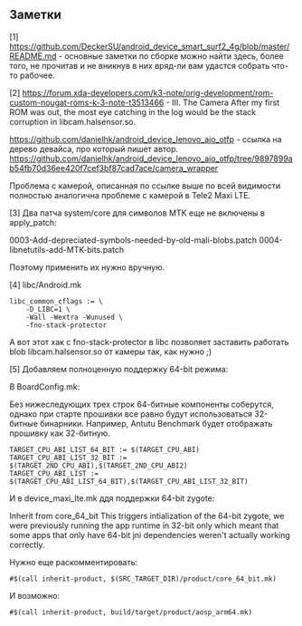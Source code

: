Заметки
-------

[1] https://github.com/DeckerSU/android_device_smart_surf2_4g/blob/master/README.md - основные заметки по сборке можно найти здесь, более 
того, не прочитав и не вникнув в них вряд-ли вам удастся собрать что-то рабочее.

[2] https://forum.xda-developers.com/k3-note/orig-development/rom-custom-nougat-roms-k-3-note-t3513466 - III. The Camera
After my first ROM was out, the most eye catching in the log would be the stack corruption in libcam.halsensor.so. 

https://github.com/danielhk/android_device_lenovo_aio_otfp - ссылка на дерево девайса, про который пишет автор.
https://github.com/danielhk/android_device_lenovo_aio_otfp/tree/9897899ab54fb70d36ee420f7cef3bf87cad7ace/camera_wrapper

Проблема с камерой, описанная по ссылке выше по всей видимости полностью аналогична проблеме с камерой в Tele2 Maxi LTE.

[3] Два патча system/core для символов MTK еще не включены в apply_patch:

0003-Add-depreciated-symbols-needed-by-old-mali-blobs.patch
0004-libnetutils-add-MTK-bits.patch

Поэтому применить их нужно вручную.

[4] libc/Android.mk

    libc_common_cflags := \
        -D_LIBC=1 \
        -Wall -Wextra -Wunused \
        -fno-stack-protector 

А вот этот хак с fno-stack-protector в libc позволяет заставить работать blob libcam.halsensor.so от камеры так,
как нужно ;)

[5] Добавляем полноценную поддержку 64-bit режима:

В BoardConfig.mk:

Без нижеследующих трех строк 64-битные компоненты соберутся, однако при старте прошивки все равно
будут использоваться 32-битные бинарники. Например, Antutu Benchmark будет отображать 
прошивку как 32-битную.

    TARGET_CPU_ABI_LIST_64_BIT := $(TARGET_CPU_ABI)
    TARGET_CPU_ABI_LIST_32_BIT := $(TARGET_2ND_CPU_ABI),$(TARGET_2ND_CPU_ABI2)
    TARGET_CPU_ABI_LIST := $(TARGET_CPU_ABI_LIST_64_BIT),$(TARGET_CPU_ABI_LIST_32_BIT)

И в device_maxi_lte.mk ддя поддержки 64-bit zygote:

Inherit from core_64_bit
This triggers intialization of the 64-bit zygote, we were previously
running the app runtime in 32-bit only which meant that some apps that
only have 64-bit jni dependencies weren't actually working correctly.

Нужно еще раскомментировать:

    #$(call inherit-product, $(SRC_TARGET_DIR)/product/core_64_bit.mk)

И возможно:

    #$(call inherit-product, build/target/product/aosp_arm64.mk)
